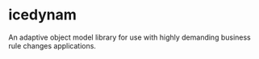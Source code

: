 # icedynam

An adaptive object model library for use with highly demanding business rule changes applications.
